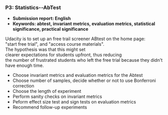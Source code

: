### P3: Statistics--AbTest

- **Submission report: English**
- **Keywords: abtest, invariant metrics, evaluation metrics, statistical significance, practical significance**

Udacity is to set up an free trail screener ABtest on the home page: "start free trial", and "access course materials". The hypothesis was that this might set clearer expectations for students upfront, thus reducing
the number of frustrated students who left the free trial because they didn't have enough time.
- Choose invariant metrics and evaluation metrics for the Abtest
- Choose number of samples, decide whether or not to use Bonferroni correction
- Choose the length of experiment
- Perform sanity checks on invariant metrics
- Peform effect size test and sign tests on evaluation metrics
- Recommend follow-up experiments
